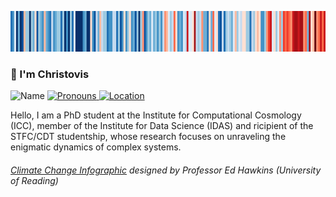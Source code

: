![Warming Stripes for Durham](https://github.com/Christovis/christovis/blob/master/EUROPE-United_Kingdom-1850-2019-MO.png?raw=true)


### 👋 I'm Christovis

<p>
  <img src="https://img.shields.io/static/v1?label=Name&message=Christovis&color=2ec352&labelColor=2c3239"
       alt="Name">
  <a href="https://pronoun.is/she">
    <img src="https://img.shields.io/static/v1?label=Pronouns&message=he%2Fhim&color=2ec352&labelColor=2c3239"
         alt="Pronouns">
  </a>
  <a href="https://en.wikipedia.org/wiki/London">
    <img src="https://img.shields.io/static/v1?label=Location&message=UK&color=2ec352&labelColor=2c3239"
         alt="Location">
  </a>
</p>

Hello, I am a PhD student at the Institute for Computational Cosmology (ICC), member of the Institute for Data Science (IDAS) and ricipient of the STFC/CDT studentship, whose research focuses on unraveling the enigmatic dynamics of complex systems.

###### [*Climate Change Infographic*](https://showyourstripes.info/) designed by Professor Ed Hawkins (University of Reading)
